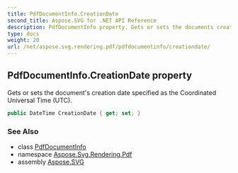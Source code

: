 ```yaml
---
title: PdfDocumentInfo.CreationDate
second_title: Aspose.SVG for .NET API Reference
description: PdfDocumentInfo property. Gets or sets the documents creation date specified as the Coordinated Universal Time UTC
type: docs
weight: 20
url: /net/aspose.svg.rendering.pdf/pdfdocumentinfo/creationdate/
---
```

## PdfDocumentInfo.CreationDate property

Gets or sets the document's creation date specified as the Coordinated Universal Time (UTC).

```csharp
public DateTime CreationDate { get; set; }
```

### See Also

* class [PdfDocumentInfo](../)
* namespace [Aspose.Svg.Rendering.Pdf](../../../aspose.svg.rendering.pdf/)
* assembly [Aspose.SVG](../../../)
